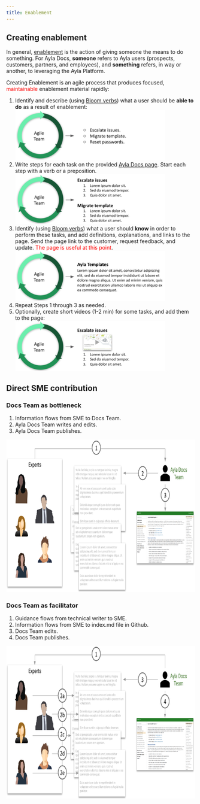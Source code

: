 ```yaml
---
title: Enablement
---
```


## Creating enablement

In general, [enablement](https://www.lexico.com/en/definition/enablement) is the action of giving someone the means to do something. For Ayla Docs, **someone** refers to Ayla users (prospects, customers, partners, and employees), and **something** refers, in way or another, to leveraging the Ayla Platform. 

Creating Enablement is an agile process that produces focused, <span style="color:red;">maintainable</span> enablement material rapidly:

1. Identify and describe (using [Bloom verbs](https://en.wikipedia.org/wiki/Bloom%27s_taxonomy)) what a user should be **able to do** as a result of enablement:
    <div><img src="agile-user-able-to-do.png" width="400" height="134"></div>
1. Write steps for each task on the provided [Ayla Docs page](https://docs.aylanetworks.com/tech-notes/00000007/). Start each step with a verb or a preposition.
    <div><img src="agile-task-steps.png" width="400" height="134"></div>
1. Identify (using [Bloom verbs](https://en.wikipedia.org/wiki/Bloom%27s_taxonomy)) what a user should **know** in order to perform these tasks, and add definitions, explanations, and links to the page.  Send the page link to the customer, request feedback, and update. <span style="color:red;">The page is useful at this point</span>.
    <div><img src="agile-know.png" width="400" height="134"></div>
1. Repeat Steps 1 through 3 as needed.
1. Optionally, create short videos (1-2 min) for some tasks, and add them to the page:
    <div><img src="agile-videos.png" width="400" height="134"></div>

## Direct SME contribution

### Docs Team as bottleneck

1. Information flows from SME to Docs Team.
1. Ayla Docs Team writes and edits.
1. Ayla Docs Team publishes.


<img src="disable-smes.png" width="800" height="408">

### Docs Team as facilitator

1. Guidance flows from technical writer to SME.
1. Information flows from SME to index.md file in Github.
1. Docs Team edits.
1. Docs Team publishes.

<img src="enable-smes.png" width="800" height="408">